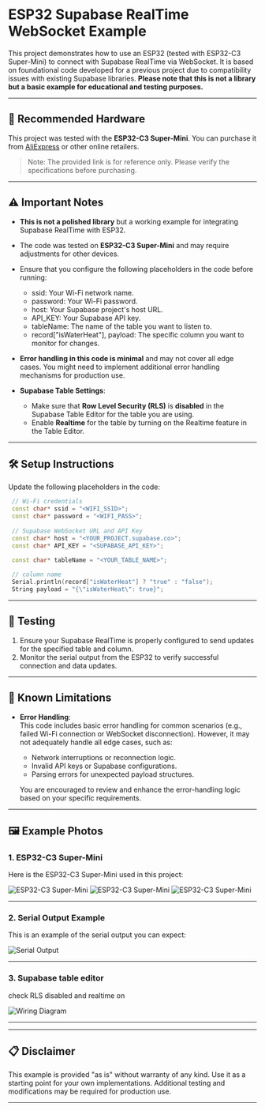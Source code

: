 
# ESP32 Supabase RealTime WebSocket Example

This project demonstrates how to use an ESP32 (tested with ESP32-C3 Super-Mini) to connect with Supabase RealTime via WebSocket. It is based on foundational code developed for a previous project due to compatibility issues with existing Supabase libraries. **Please note that this is not a library but a basic example for educational and testing purposes.**

---

## 🔗 Recommended Hardware
This project was tested with the **ESP32-C3 Super-Mini**. You can purchase it from [AliExpress](https://s.click.aliexpress.com/e/_oEYaVpB) or other online retailers.

> Note: The provided link is for reference only. Please verify the specifications before purchasing.

---

## ⚠️ Important Notes
- **This is not a polished library** but a working example for integrating Supabase RealTime with ESP32. 
- The code was tested on **ESP32-C3 Super-Mini** and may require adjustments for other devices.
- Ensure that you configure the following placeholders in the code before running:
  - ssid: Your Wi-Fi network name.
  - password: Your Wi-Fi password.
  - host: Your Supabase project's host URL.
  - API_KEY: Your Supabase API key.
  - tableName: The name of the table you want to listen to.
  - record["isWaterHeat"], payload: The specific column you want to monitor for changes.
- **Error handling in this code is minimal** and may not cover all edge cases. You might need to implement additional error handling mechanisms for production use.
  
- **Supabase Table Settings**:
  - Make sure that **Row Level Security (RLS)** is **disabled** in the Supabase Table Editor for the table you are using.
  - Enable **Realtime** for the table by turning on the Realtime feature in the Table Editor.

---

## 🛠️ Setup Instructions
Update the following placeholders in the code:
   ```cpp
    // Wi-Fi credentials
    const char* ssid = "<WIFI_SSID>";
    const char* password = "<WIFI_PASS>";
    
    // Supabase WebSocket URL and API Key
    const char* host = "<YOUR_PROJECT.supabase.co>";
    const char* API_KEY = "<SUPABASE_API_KEY>";
    
    const char* tableName = "<YOUR_TABLE_NAME>";

    // column name
    Serial.println(record["isWaterHeat"] ? "true" : "false");
    String payload = "{\"isWaterHeat\": true}";
   ```

---

## 🧪 Testing
1. Ensure your Supabase RealTime is properly configured to send updates for the specified table and column.
2. Monitor the serial output from the ESP32 to verify successful connection and data updates.

---

## 🚨 Known Limitations
- **Error Handling**:  
  This code includes basic error handling for common scenarios (e.g., failed Wi-Fi connection or WebSocket disconnection). However, it may not adequately handle all edge cases, such as:
  - Network interruptions or reconnection logic.
  - Invalid API keys or Supabase configurations.
  - Parsing errors for unexpected payload structures.

  You are encouraged to review and enhance the error-handling logic based on your specific requirements.

---

## 🖼️ Example Photos

### 1. ESP32-C3 Super-Mini
Here is the ESP32-C3 Super-Mini used in this project:

![ESP32-C3 Super-Mini](images/esp32_c3_super_mini_1.jpg)
![ESP32-C3 Super-Mini](images/esp32_c3_super_mini_2.jpg)
![ESP32-C3 Super-Mini](images/esp32_c3_super_mini_3.jpg)

---

### 2. Serial Output Example
This is an example of the serial output you can expect:

![Serial Output](images/serial_monitor.jpg)

---

### 3. Supabase table editor
check RLS disabled and realtime on

![Wiring Diagram](images/supabase_table_editor.JPG)

---


---

## 📋 Disclaimer
This example is provided "as is" without warranty of any kind. Use it as a starting point for your own implementations. Additional testing and modifications may be required for production use.

---
